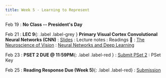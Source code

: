 ```yaml
---
title: Week 5 - Learning to Represent
---
```


Feb 19
: **No Class -- President's Day**

Feb 21
:  **LEC 9**{: .label .label-grey } **Primary Visual Cortex Convolutional Neural Networks (CNN)**
    : [Slides](https://canvas.harvard.edu/files/19452806/download?download_frd=1)
: Lecture notes
: Readings 📖
: [The Neuroscience of Vision](https://canvas.harvard.edu/files/19452783/download?download_frd=1)
: [Neural Networks and Deep Learning](https://canvas.harvard.edu/files/19452782/download?download_frd=1)

Feb 23
:  **PSET 2 DUE @ 11:59PM**{: .label .label-red }
    : [Submit PSet 2](https://canvas.harvard.edu/courses/129605/assignments/794047)
: PSet Key

Feb 25
: **Reading Response Due (Week 5)**{: .label .label-red}
    : [Submission](https://canvas.harvard.edu/courses/129605/assignments/794074)
